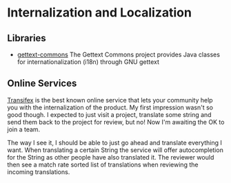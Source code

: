# Internalization and Localization #

## Libraries ##

- [gettext-commons](https://code.google.com/p/gettext-commons) The Gettext Commons project provides Java classes for internationalization (i18n) through GNU gettext

## Online Services ##

[Transifex](https://www.transifex.com/home/) is the best known online service that lets your community help you with the internalization of the product. My first impression wasn't so good though. I expected to just visit a project, translate some string and send them back to the project for review, but no! Now I'm awaiting the OK to join a team.

The way I see it, I should be able to just go ahead and translate everything I want. When translating a certain String the service will offer autocompletion for the String as other people have also translated it. The reviewer would then see a match rate sorted list of translations when reviewing the incoming translations.
